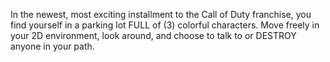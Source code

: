 In the newest, most exciting installment to the Call of Duty franchise, you find yourself in a parking lot FULL of (3) colorful characters. Move freely in your 2D environment, look around, and choose to talk to or DESTROY anyone in your path.
